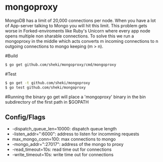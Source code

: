 mongoproxy
==========

MongoDB has a limit of 20,000 connections per node. When you have a lot of App-server talking to Mongo you will hit this limit. This problem gets worse in Forked-enviroments like Ruby's Unicorn where every app node opens multiple non sharable connections. To solve this we run a mongoproxy in the middle which acts converts m incoming connections to n outgoing connections to mongo keeping (m > n).

#Build
```sh
$ go get github.com/sheki/mongoproxy/cmd/mongoproxy
```

#Test

```sh
$ go get -t github.com/sheki/mongoproxy
$ go test github.com/sheki/mongoproxy
```

#Running the binary
go get will place a 'mongoproxy' binary in the bin subdirectory of the first path in $GOPATH

## Config/Flags 
* -dispatch_queue_len=10000: dispatch queue length
* -listen_addr=":6000": address to listen for incomming requests
* max_mongo_conn=100: max connections to mongo
* -mongo_addr=":27017": address of the mongo to proxy
* -read_timeout=10s: read time out for connections
* -write_timeout=10s: write time out for connections
